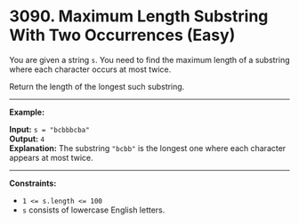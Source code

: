 # 3090. Maximum Length Substring With Two Occurrences (Easy)

You are given a string `s`. You need to find the maximum length of a substring where each character occurs at most twice.

Return the length of the longest such substring.

---

**Example:**

**Input:** `s = "bcbbbcba"`  
**Output:** `4`  
**Explanation:** The substring `"bcbb"` is the longest one where each character appears at most twice.

---

**Constraints:**

- `1 <= s.length <= 100`
- `s` consists of lowercase English letters.
